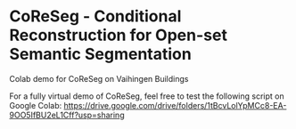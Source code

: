 # CoReSeg -  Conditional Reconstruction for Open-set Semantic Segmentation

Colab demo for CoReSeg on Vaihingen Buildings

For a fully virtual demo of CoReSeg, feel free to test the following script on Google Colab:
https://drive.google.com/drive/folders/1tBcvLolYpMCc8-EA-9OO5IfBU2eL1Cff?usp=sharing
